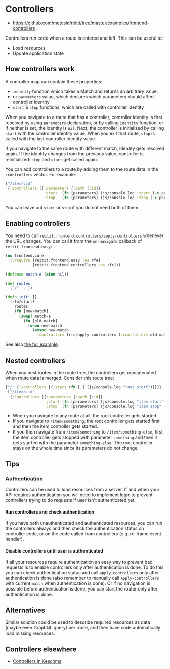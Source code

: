 # Controllers

* https://github.com/metosin/reitit/tree/master/examples/frontend-controllers

Controllers run code when a route is entered and left. This can be useful to:

- Load resources
- Update application state

## How controllers work

A controller map can contain these properties:

* `identity` function which takes a Match and returns an arbitrary value,
* or `parameters` value, which declares which parameters should affect
controller identity
* `start` & `stop` functions, which are called with controller identity

When you navigate to a route that has a controller, controller identity
is first resolved by using `parameters` declaration, or by calling `identity` function,
or if neither is set, the identity is `nil`. Next, the controller
is initialized by calling `start` with the controller identity value.
When you exit that route, `stop` is called with the last controller identity value.

If you navigate to the same route with different match, identity gets
resolved again. If the identity changes from the previous value, controller
is reinitialized: `stop` and `start` get called again.

You can add controllers to a route by adding them to the route data in the
`:controllers` vector. For example:

```cljs
["/item/:id"
 {:controllers [{:parameters {:path [:id]}
                 :start  (fn [parameters] (js/console.log :start (-> parameters :path :id)))
                 :stop   (fn [parameters] (js/console.log :stop (-> parameters :path :id)))}]}]
```

You can leave out `start` or `stop` if you do not need both of them.

## Enabling controllers

You need to
call
[`reitit.frontend.controllers/apply-controllers`](https://cljdoc.org/d/metosin/reitit-frontend/CURRENT/api/reitit.frontend.controllers#apply-controllers) whenever
the URL changes. You can call it from the `on-navigate` callback of
`reitit.frontend.easy`:

```cljs
(ns frontend.core
  (:require [reitit.frontend.easy :as rfe]
            [reitit.frontend.controllers :as rfc]))

(defonce match-a (atom nil))

(def routes
  ["/" ...])

(defn init! []
  (rfe/start!
    routes
    (fn [new-match]
      (swap! match-a
        (fn [old-match]
          (when new-match
            (assoc new-match
              :controllers (rfc/apply-controllers (:controllers old-match) new-match))))))))
```

See also [the full example](https://github.com/metosin/reitit/tree/master/examples/frontend-controllers).

## Nested controllers

When you nest routes in the route tree, the controllers get concatenated when
route data is merged. Consider this route tree:

```cljs
["/" {:controllers [{:start (fn [_] (js/console.log "root start"))}]}
 ["/item/:id"
  {:controllers [{:parameters {:path [:id]}
                  :start (fn [parameters] (js/console.log "item start" (-> parameters :path :id)))
                  :stop  (fn [parameters] (js/console.log "item stop" (-> parameters :path :id)))}]}]]

```

* When you navigate to any route at all, the root controller gets started.
* If you navigate to `/item/something`, the root controller gets started first
  and then the item controller gets started.
* If you then navigate from `/item/something` to `/item/something-else`, first
  the item controller gets stopped with parameter `something` and then it gets
  started with the parameter `something-else`. The root controller stays on the
  whole time since its parameters do not change.

## Tips

### Authentication

Controllers can be used to load resources from a server. If and when your
API requires authentication you will need to implement logic to prevent controllers
trying to do requests if user isn't authenticated yet.

#### Run controllers and check authentication

If you have both unauthenticated and authenticated resources, you can
run the controllers always and then check the authentication status
on controller code, or on the code called from controllers (e.g. re-frame event
handler).

#### Disable controllers until user is authenticated

If all your resources require authentication an easy way to prevent bad
requests is to enable controllers only after authentication is done.
To do this you can check authentication status and call `apply-controllers`
only after authentication is done (also remember to manually call `apply-controllers`
with current `match` when authentication is done). Or if no navigation is possible
before authentication is done, you can start the router only after
authentication is done.

## Alternatives

Similar solution could be used to describe required resources as data (maybe
even GraphQL query) per route, and then have code automatically load
missing resources.

## Controllers elsewhere

* [Controllers in Keechma](https://keechma.com/guides/controllers/)
